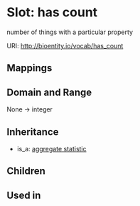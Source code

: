 # Slot: has count


number of things with a particular property

URI: http://bioentity.io/vocab/has_count
## Mappings

## Domain and Range

None -> integer
## Inheritance

 *  is_a: [aggregate statistic](aggregate_statistic.md)
## Children

## Used in

